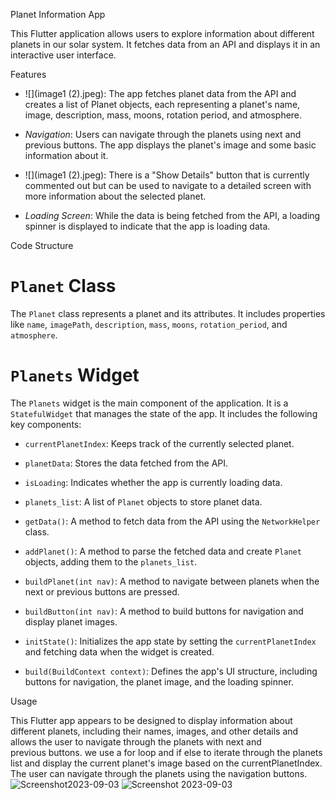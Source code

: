 Planet Information App

This Flutter application allows users to explore information about different planets in our solar system. It fetches data from an API and displays it in an interactive user interface.

Features

- ![](image1 (2).jpeg): The app fetches planet data from the API and creates a list of Planet objects, each representing a planet's name, image, description, mass, moons, rotation period, and atmosphere.

- *Navigation*: Users can navigate through the planets using next and previous buttons. The app displays the planet's image and some basic information about it.

- ![](image1 (2).jpeg): There is a "Show Details" button that is currently commented out but can be used to navigate to a detailed screen with more information about the selected planet.

- *Loading Screen*: While the data is being fetched from the API, a loading spinner is displayed to indicate that the app is loading data.

Code Structure

# `Planet` Class

The `Planet` class represents a planet and its attributes. It includes properties like `name`, `imagePath`, `description`, `mass`, `moons`, `rotation_period`, and `atmosphere`.

# `Planets` Widget

The `Planets` widget is the main component of the application. It is a `StatefulWidget` that manages the state of the app. It includes the following key components:

- `currentPlanetIndex`: Keeps track of the currently selected planet.

- `planetData`: Stores the data fetched from the API.

- `isLoading`: Indicates whether the app is currently loading data.

- `planets_list`: A list of `Planet` objects to store planet data.

- `getData()`: A method to fetch data from the API using the `NetworkHelper` class.

- `addPlanet()`: A method to parse the fetched data and create `Planet` objects, adding them to the `planets_list`.

- `buildPlanet(int nav)`: A method to navigate between planets when the next or previous buttons are pressed.

- `buildButton(int nav)`: A method to build buttons for navigation and display planet images.

- `initState()`: Initializes the app state by setting the `currentPlanetIndex` and fetching data when the widget is created.

- `build(BuildContext context)`: Defines the app's UI structure, including buttons for navigation, the planet image, and the loading spinner.

Usage

This Flutter app appears to be designed to display information about different planets, including their names, images, and other details and allows the user to navigate through the planets with next and previous buttons. we use a for loop and if else to iterate through the planets list and display the current planet's image based on the currentPlanetIndex. The user can navigate through the planets using the navigation buttons.![Screenshot2023-09-03 ](https://github.com/BEAST-PRINCE/CSOC_Hackathon/assets/138673188/e073eba3-1a03-4176-a5ea-9445196abe91)
![Screenshot 2023-09-03 ](https://github.com/BEAST-PRINCE/CSOC_Hackathon/assets/138673188/b12b54bf-34ca-47c0-8a19-cc6212ca1492)
